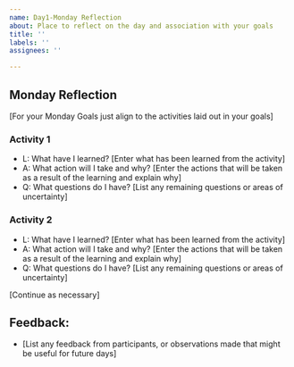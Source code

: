 ```yaml
---
name: Day1-Monday Reflection
about: Place to reflect on the day and association with your goals
title: ''
labels: ''
assignees: ''

---
```


## Monday Reflection

[For your Monday Goals just align to the activities laid out in your goals]

### Activity 1

- L: What have I learned? [Enter what has been learned from the activity]
- A: What action will I take and why? [Enter the actions that will be taken as a result of the learning and explain why]
- Q: What questions do I have? [List any remaining questions or areas of uncertainty]

### Activity 2

- L: What have I learned? [Enter what has been learned from the activity]
- A: What action will I take and why? [Enter the actions that will be taken as a result of the learning and explain why]
- Q: What questions do I have? [List any remaining questions or areas of uncertainty]

[Continue as necessary]

## Feedback:

- [List any feedback from participants, or observations made that might be useful for future days]
